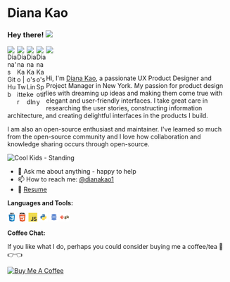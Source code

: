 # Diana Kao
### Hey there! <img src="https://media.giphy.com/media/hvRJCLFzcasrR4ia7z/giphy.gif" width="25px">
<a href="https://github.com/dianakao"> 
  <img align="left" alt="Diana's GitHub" width="22px" src="https://raw.githubusercontent.com/peterthehan/peterthehan/master/assets/github.svg" />
</a>
<a href="https://twitter.com/kao_diana">
  <img align="left" alt="Diana Kao | Twitter" width="22px" src="https://raw.githubusercontent.com/peterthehan/peterthehan/master/assets/twitter.svg" />
</a>
<a href="https://www.linkedin.com/in/dianakao1//">
  <img align="left" alt="Diana Kao's LinkedIn" width="22px" src="https://raw.githubusercontent.com/peterthehan/peterthehan/master/assets/linkedin.svg" />
</a>
<a href="https://open.spotify.com/user/kaod123?si=gnvc_qimQSWdM0oDOCKD0g">
  <img align="left" alt="Diana Kao's Spotify" width="22px" src="https://raw.githubusercontent.com/peterthehan/peterthehan/master/assets/spotify.svg" />
</a>

![](https://visitor-badge.glitch.me/badge?page_id=dianakao.dianakao)

<br />

Hi, I'm [Diana Kao](https://dianakao.com/), a passionate UX Product Designer and Project Manager in New York. My passion for product design lies with dreaming up ideas and making them come true with elegant and user-friendly interfaces. I take great care in researching the user stories, constructing information architecture, and creating delightful interfaces in the products I build.

I am also an open-source enthusiast and maintainer. I've learned so much from the open-source community and I love how collaboration and knowledge sharing occurs through open-source.


![Cool Kids - Standing](https://user-images.githubusercontent.com/14967456/112775373-b7a44180-900a-11eb-8fce-fa5d2baaf31d.png)
  

- 💬 Ask me about anything - happy to help
- 📫 How to reach me: [@dianakao1](https://www.linkedin.com/in/dianakao1/)
- 📝 [Resume](https://drive.google.com/file/d/1Yi_XgNWSdpEUs0K-Xl2trPYr0r5cXIWQ/view?usp=sharing)

**Languages and Tools:**  

<code><img height="20" src="https://raw.githubusercontent.com/github/explore/80688e429a7d4ef2fca1e82350fe8e3517d3494d/topics/css/css.png"></code>
<code><img height="20" src="https://raw.githubusercontent.com/github/explore/80688e429a7d4ef2fca1e82350fe8e3517d3494d/topics/html/html.png"></code>
<code><img height="20" src="https://raw.githubusercontent.com/github/explore/80688e429a7d4ef2fca1e82350fe8e3517d3494d/topics/javascript/javascript.png"></code>
<code><img height="20" src="https://raw.githubusercontent.com/github/explore/80688e429a7d4ef2fca1e82350fe8e3517d3494d/topics/python/python.png"></code>
<code><img height="20" src="https://raw.githubusercontent.com/github/explore/80688e429a7d4ef2fca1e82350fe8e3517d3494d/topics/sql/sql.png"></code>
<code><img height="20" src="https://raw.githubusercontent.com/github/explore/80688e429a7d4ef2fca1e82350fe8e3517d3494d/topics/git/git.png"></code>

**Coffee Chat:**

If you like what I do, perhaps you could consider buying me a coffee/tea 🥺👉👈

<a href="https://www.buymeacoffee.com/dianakao" target="_blank"><img src="https://cdn.buymeacoffee.com/buttons/v2/default-red.png" alt="Buy Me A Coffee" width="150" ></a>

<!-- inspired by abhisheknaiidu -->
